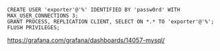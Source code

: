 ```shell
CREATE USER 'exporter'@'%' IDENTIFIED BY 'passw0rd' WITH MAX_USER_CONNECTIONS 3;
GRANT PROCESS, REPLICATION CLIENT, SELECT ON *.* TO 'exporter'@'%';
FLUSH PRIVILEGES;
```

https://grafana.com/grafana/dashboards/14057-mysql/